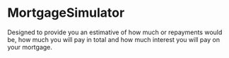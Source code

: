 # MortgageSimulator

Designed to provide you an estimative of how much or repayments would be, how much you will pay in total and how much interest you will pay on your mortgage.
